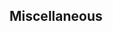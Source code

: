<div id="title">

## Miscellaneous
</div>

<div id="body">

<include src="objectVsClassDiagrams/unit-inParent-asPanel.md" boilerplate />

</div>